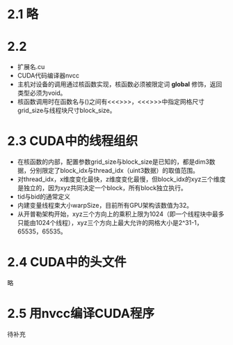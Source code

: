 # 2.1 略

# 2.2
* 扩展名.cu
* CUDA代码编译器nvcc
* 主机对设备的调用通过核函数实现，核函数必须被限定词 __global__ 修饰，返回类型必须为void。
* 核函数调用时在函数名与()之间有<<<>>>，<<<>>>中指定网格尺寸grid_size与线程块尺寸block_size。
  
# 2.3 CUDA中的线程组织
* 在核函数的内部，配置参数grid_size与block_size是已知的，都是dim3数据，分别限定了block_idx与thread_idx（uint3数据）的取值范围。
* 对thread_idx，x维度变化最快，z维度变化最慢，但block_idx的xyz三个维度是独立的，因为xyz共同决定一个block，所有block独立执行。
* tid与bid的通常定义
* 内建变量线程束大小warpSize，目前所有GPU架构该数值为32。
 * 从开普勒架构开始，xyz三个方向上的乘积上限为1024（即一个线程块中最多只能由1024个线程），xyz三个方向上最大允许的网格大小是2\^31-1，65535，65535。

# 2.4 CUDA中的头文件
略

# 2.5 用nvcc编译CUDA程序
待补充